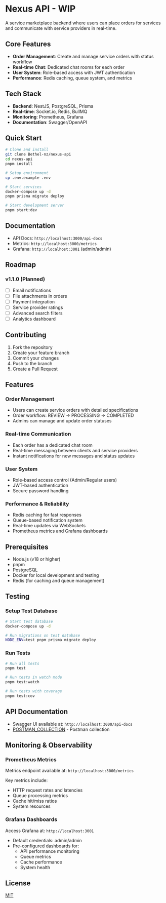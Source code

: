 # Nexus API - WIP

A service marketplace backend where users can place orders for services and communicate with service providers in real-time.

## Core Features

- **Order Management**: Create and manage service orders with status workflow
- **Real-time Chat**: Dedicated chat rooms for each order
- **User System**: Role-based access with JWT authentication
- **Performance**: Redis caching, queue system, and metrics

## Tech Stack

- **Backend**: NestJS, PostgreSQL, Prisma
- **Real-time**: Socket.io, Redis, BullMQ
- **Monitoring**: Prometheus, Grafana
- **Documentation**: Swagger/OpenAPI

## Quick Start

```bash
# Clone and install
git clone Bethel-nz/nexus-api
cd nexus-api
pnpm install

# Setup environment
cp .env.example .env

# Start services
docker-compose up -d
pnpm prisma migrate deploy

# Start development server
pnpm start:dev
```

## Documentation

- API Docs: `http://localhost:3000/api-docs`
- Metrics: `http://localhost:3000/metrics`
- Grafana: `http://localhost:3001` (admin/admin)

## Roadmap

### v1.1.0 (Planned)

- [ ] Email notifications
- [ ] File attachments in orders
- [ ] Payment integration
- [ ] Service provider ratings
- [ ] Advanced search filters
- [ ] Analytics dashboard

## Contributing

1. Fork the repository
2. Create your feature branch
3. Commit your changes
4. Push to the branch
5. Create a Pull Request

## Features

### Order Management

- Users can create service orders with detailed specifications
- Order workflow: REVIEW → PROCESSING → COMPLETED
- Admins can manage and update order statuses

### Real-time Communication

- Each order has a dedicated chat room
- Real-time messaging between clients and service providers
- Instant notifications for new messages and status updates

### User System

- Role-based access control (Admin/Regular users)
- JWT-based authentication
- Secure password handling

### Performance & Reliability

- Redis caching for fast responses
- Queue-based notification system
- Real-time updates via WebSockets
- Prometheus metrics and Grafana dashboards

## Prerequisites

- Node.js (v18 or higher)
- pnpm
- PostgreSQL
- Docker for local development and testing
- Redis (for caching and queue management)

## Testing

### Setup Test Database

```bash
# Start test database
docker-compose up -d

# Run migrations on test database
NODE_ENV=test pnpm prisma migrate deploy
```

### Run Tests

```bash
# Run all tests
pnpm test

# Run tests in watch mode
pnpm test:watch

# Run tests with coverage
pnpm test:cov
```

## API Documentation

- Swagger UI available at: `http://localhost:3000/api-docs`
- [POSTMAN_COLLECTION](./doc/CheckIt%20Api%20Doc.postman_collection.json) - Postman collection

## Monitoring & Observability

### Prometheus Metrics

Metrics endpoint available at: `http://localhost:3000/metrics`

Key metrics include:

- HTTP request rates and latencies
- Queue processing metrics
- Cache hit/miss ratios
- System resources

### Grafana Dashboards

Access Grafana at: `http://localhost:3001`

- Default credentials: admin/admin
- Pre-configured dashboards for:
  - API performance monitoring
  - Queue metrics
  - Cache performance
  - System health

## License

[MIT](LICENSE)
